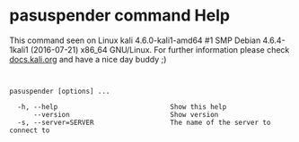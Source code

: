 # pasuspender command Help

 This command seen on Linux kali 4.6.0-kali1-amd64 #1 SMP Debian 4.6.4-1kali1 (2016-07-21) x86_64 GNU/Linux. For further information please check [docs.kali.org](docs.kali.org) and have a nice day buddy ;) 

~~~


pasuspender [options] ... 

  -h, --help                            Show this help
      --version                         Show version
  -s, --server=SERVER                   The name of the server to connect to


~~~
